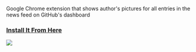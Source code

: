 Google Chrome extension that shows author's pictures for all entries in the news feed on GitHub's dashboard

### [Install It From Here](https://chrome.google.com/webstore/detail/github-news-pics/fkdieaaoplknkhnhbfmbacphglmenppg)

![](https://cloud.githubusercontent.com/assets/11520795/22998679/79690376-f3e0-11e6-8623-d96e565e1878.jpg)

